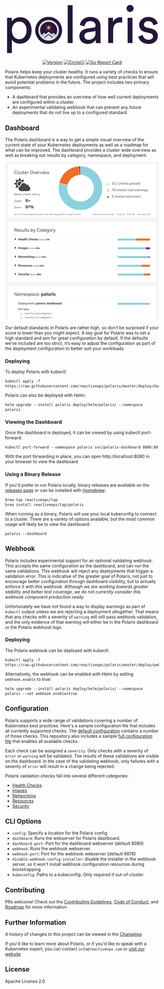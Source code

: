 <div align="center">
  <img src="/pkg/dashboard/assets/images/polaris-logo.png" alt="Polaris Logo" />
  <br>

  [![Version][version-image]][version-link] [![CircleCI][circleci-image]][circleci-link] [![Go Report Card][goreport-image]][goreport-link]
</div>

[version-image]: https://img.shields.io/static/v1.svg?label=Version&message=0.1.3&color=239922
[version-link]: https://github.com/reactiveops/polaris

[goreport-image]: https://goreportcard.com/badge/github.com/reactiveops/polaris
[goreport-link]: https://goreportcard.com/report/github.com/reactiveops/polaris

[circleci-image]: https://circleci.com/gh/reactiveops/polaris.svg?style=svg
[circleci-link]: https://circleci.com/gh/reactiveops/polaris.svg

Polaris helps keep your cluster healthy. It runs a variety of checks to ensure that Kubernetes deployments are configured using best practices that will avoid potential problems in the future. The project includes two primary components:

- A dashboard that provides an overview of how well current deployments are configured within a cluster.
- An experimental validating webhook that can prevent any future deployments that do not live up to a configured standard.

## Dashboard

The Polaris dashboard is a way to get a simple visual overview of the current state of your Kubernetes deployments as well as a roadmap for what can be improved. The dashboard provides a cluster wide overview as well as breaking out results by category, namespace, and deployment.

<p align="center">
  <img src="/dashboard-screenshot.png" alt="Polaris Dashboard" />
</p>

Our default standards in Polaris are rather high, so don’t be surprised if your score is lower than you might expect. A key goal for Polaris was to set a high standard and aim for great configuration by default. If the defaults we’ve included are too strict, it’s easy to adjust the configuration as part of the deployment configuration to better suit your workloads.

### Deploying

To deploy Polaris with kubectl:

```
kubectl apply -f https://raw.githubusercontent.com/reactiveops/polaris/master/deploy/dashboard.yaml
```

Polaris can also be deployed with Helm:

```
helm upgrade --install polaris deploy/helm/polaris/ --namespace polaris
```

### Viewing the Dashboard

Once the dashboard is deployed, it can be viewed by using kubectl port-forward:

```
kubectl port-forward --namespace polaris svc/polaris-dashboard 8080:80
```

With the port forwarding in place, you can open http://localhost:8080 in your browser to view the dashboard.

### Using a Binary Release

If you'd prefer to run Polaris locally, binary releases are available on the [releases page](https://github.com/reactiveops/polaris/releases) or can be installed with [Homebrew](https://brew.sh/):

```
brew tap reactiveops/tap
brew install reactiveops/tap/polaris
```

When running as a binary, Polaris will use your local kubeconfig to connect to a cluster. There are a variety of options available, but the most common usage will likely be to view the dashboard:

```
polaris --dashboard
```

## Webhook

Polaris includes experimental support for an optional validating webhook. This accepts the same configuration as the dashboard, and can run the same validations. This webhook will reject any deployments that trigger a validation error. This is indicative of the greater goal of Polaris, not just to encourage better configuration through dashboard visibility, but to actually enforce it with this webhook. *Although we are working towards greater stability and better test coverage, we do not currently consider this webhook component production ready.*

Unfortunately we have not found a way to display warnings as part of `kubectl` output unless we are rejecting a deployment altogether. That means that any checks with a severity of `warning` will still pass webhook validation, and the only evidence of that warning will either be in the Polaris dashboard or the Polaris webhook logs.

### Deploying

The Polaris webhook can be deployed with kubectl:

```
kubectl apply -f https://raw.githubusercontent.com/reactiveops/polaris/master/deploy/webhook.yaml
```

Alternatively, the webhook can be enabled with Helm by setting `webhook.enable` to true:

```
helm upgrade --install polaris deploy/helm/polaris/ --namespace polaris --set webhook.enable=true
```

## Configuration

Polaris supports a wide range of validations covering a number of Kubernetes best practices. Here's a sample configuration file that includes all currently supported checks. The [default configuration](https://github.com/reactiveops/polaris/blob/master/examples/config.yaml) contains a number of those checks. This repository also includes a sample [full configuration file](https://github.com/reactiveops/polaris/blob/master/examples/config-full.yaml) that enables all available checks.

Each check can be assigned a `severity`. Only checks with a severity of `error` or `warning` will be validated. The results of these validations are visible on the dashboard. In the case of the validating webhook, only failures with a severity of `error` will result in a change being rejected.

Polaris validation checks fall into several different categories:

- [Health Checks](docs/health-checks.md)
- [Images](docs/images.md)
- [Networking](docs/networking.md)
- [Resources](docs/resources.md)
- [Security](docs/security.md)

## CLI Options

* `config`: Specify a location for the Polaris config
* `dashboard`: Runs the webserver for Polaris dashboard.
* `dashboard-port`: Port for the dashboard webserver (default 8080)
* `webhook`: Runs the webhook webserver.
* `webhook-port`: Port for the webhook webserver (default 9876)
* `disable-webhook-config-installer`: disable the installer in the webhook server, so it won't install webhook configuration resources during bootstrapping
* `kubeconfig`: Paths to a kubeconfig. Only required if out-of-cluster.

## Contributing
PRs welcome! Check out the [Contributing Guidelines](CONTRIBUTING.md),
[Code of Conduct](CODE_OF_CONDUCT.md), and [Roadmap](ROADMAP.md) for more information.

## Further Information
A history of changes to this project can be viewed in the [Changelog](CHANGELOG.md)

If you'd like to learn more about Polaris, or if you'd like to speak with
a Kubernetes expert, you can contact `info@reactiveops.com` or [visit our website](https://reactiveops.com)

## License
Apache License 2.0
